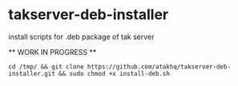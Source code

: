# takserver-deb-installer
install scripts for .deb package of tak server

** WORK IN PROGRESS **

``` cd /tmp/ && git clone https://github.com/atakhq/takserver-deb-installer.git && sudo chmod +x install-deb.sh ```
